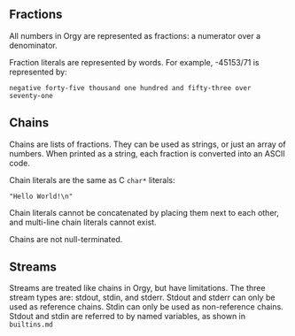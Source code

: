 ## Fractions
All numbers in Orgy are represented as fractions: a numerator over a
denominator.

Fraction literals are represented by words. For example, -45153/71 is
represented by:

    negative forty-five thousand one hundred and fifty-three over
    seventy-one

## Chains
Chains are lists of fractions. They can be used as strings, or just an
array of numbers. When printed as a string, each fraction is converted
into an ASCII code.

Chain literals are the same as C `char*` literals:

    "Hello World!\n"
    
Chain literals cannot be concatenated by placing them next to each
other, and multi-line chain literals cannot exist.

Chains are not null-terminated.

## Streams
Streams are treated like chains in Orgy, but have limitations. The three
stream types are: stdout, stdin, and stderr. Stdout and stderr can only
be used as reference chains. Stdin can only be used as non-reference
chains. Stdout and stdin are referred to by named variables, as shown in
`builtins.md`

